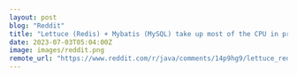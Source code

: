 ```yaml
---
layout: post
blog: "Reddit"
title: "Lettuce (Redis) + Mybatis (MySQL) take up most of the CPU in production - Is it normal? Did you observe that in your environment? Any ways to optimize it?"
date: 2023-07-03T05:04:00Z
image: images/reddit.png
remote_url: "https://www.reddit.com/r/java/comments/14p9hg9/lettuce_redis_mybatis_mysql_take_up_most_of_the/"
---
```


